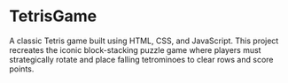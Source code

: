 # TetrisGame
A classic Tetris game built using HTML, CSS, and JavaScript. This project recreates the iconic block-stacking puzzle game where players must strategically rotate and place falling tetrominoes to clear rows and score points.
